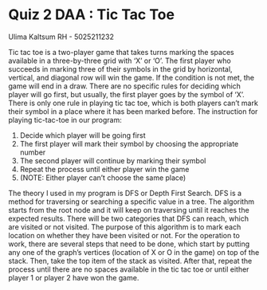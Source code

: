 # Quiz 2 DAA : Tic Tac Toe

Ulima Kaltsum RH - 5025211232

Tic tac toe is a two-player game that takes turns marking the spaces available in a three-by-three grid with ‘X’ or ‘O’. The first player who succeeds in marking three of their symbols in the grid by horizontal, vertical, and diagonal row will win the game. If the condition is not met, the game will end in a draw. There are no specific rules for deciding which player will go first, but usually, the first player goes by the symbol of ‘X’. There is only one rule in playing tic tac toe, which is both players can’t mark their symbol in a place where it has been marked before.
The instruction for playing tic-tac-toe in our program:
1.	Decide which player will be going first
2.	The first player will mark their symbol by choosing the appropriate number
3.	The second player will continue by marking their symbol
4.	Repeat the process until either player win the game
5.	(NOTE: Either player can’t choose the same place)

The theory I used in my program is DFS or Depth First Search. DFS is a method for traversing or searching a specific value in a tree. The algorithm starts from the root node and it will keep on traversing until it reaches the expected results. There will be two categories that DFS can reach, which are visited or not visited. The purpose of this algorithm is to mark each location on whether they have been visited or not. For the operation to work, there are several steps that need to be done, which start by putting any one of the graph’s vertices (location of X or O in the game) on top of the stack. Then, take the top item of the stack as visited. After that, repeat the process until there are no spaces available in the tic tac toe or until either player 1 or player 2 have won the game. 
